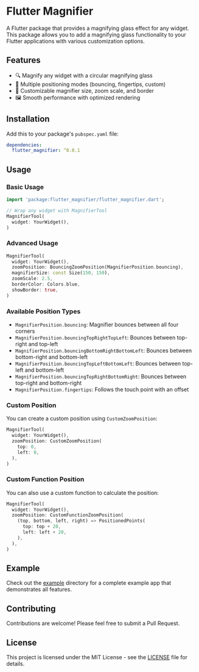
# Flutter Magnifier

A Flutter package that provides a magnifying glass effect for any widget. This package allows you to add a magnifying glass functionality to your Flutter applications with various customization options.

## Features

- 🔍 Magnify any widget with a circular magnifying glass
- 🎯 Multiple positioning modes (bouncing, fingertips, custom)
- 🎨 Customizable magnifier size, zoom scale, and border
- 🖼️ Smooth performance with optimized rendering

## Installation

Add this to your package's `pubspec.yaml` file:

```yaml
dependencies:
  flutter_magnifier: ^0.0.1
```

## Usage

### Basic Usage

```dart
import 'package:flutter_magnifier/flutter_magnifier.dart';

// Wrap any widget with MagnifierTool
MagnifierTool(
  widget: YourWidget(),
)
```

### Advanced Usage

```dart
MagnifierTool(
  widget: YourWidget(),
  zoomPosition: BouncingZoomPosition(MagnifierPosition.bouncing),
  magnifierSize: const Size(150, 150),
  zoomScale: 2.5,
  borderColor: Colors.blue,
  showBorder: true,
)
```

### Available Position Types

- `MagnifierPosition.bouncing`: Magnifier bounces between all four corners
- `MagnifierPosition.bouncingTopRightTopLeft`: Bounces between top-right and top-left
- `MagnifierPosition.bouncingBottomRightBottomLeft`: Bounces between bottom-right and bottom-left
- `MagnifierPosition.bouncingTopLeftBottomLeft`: Bounces between top-left and bottom-left
- `MagnifierPosition.bouncingTopRightBottomRight`: Bounces between top-right and bottom-right
- `MagnifierPosition.fingertips`: Follows the touch point with an offset

### Custom Position

You can create a custom position using `CustomZoomPosition`:

```dart
MagnifierTool(
  widget: YourWidget(),
  zoomPosition: CustomZoomPosition(
    top: 0,
    left: 0,
  ),
)
```

### Custom Function Position

You can also use a custom function to calculate the position:

```dart
MagnifierTool(
  widget: YourWidget(),
  zoomPosition: CustomFunctionZoomPosition(
    (top, bottom, left, right) => PositionedPoints(
      top: top + 20,
      left: left + 20,
    ),
  ),
)
```

## Example

Check out the [example](lib/example) directory for a complete example app that demonstrates all features.

## Contributing

Contributions are welcome! Please feel free to submit a Pull Request.

## License

This project is licensed under the MIT License - see the [LICENSE](LICENSE) file for details.
